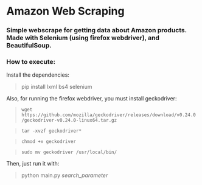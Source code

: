 # Amazon Web Scraping

### Simple webscrape for getting data about Amazon products. Made with Selenium (using firefox webdriver), and BeautifulSoup.

### How to execute:

Install the dependencies:
> pip install lxml bs4 selenium

Also, for running the firefox webdriver, you must install geckodriver:
> `wget https://github.com/mozilla/geckodriver/releases/download/v0.24.0/geckodriver-v0.24.0-linux64.tar.gz`

> `tar -xvzf geckodriver*`

> `chmod +x geckodriver`

> `sudo mv geckodriver /usr/local/bin/`

Then, just run it with:
> python main.py *search_parameter*

